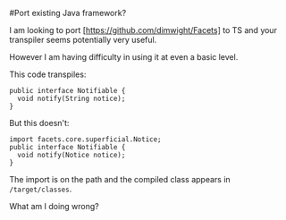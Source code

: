 #Port existing Java framework?

I am looking to port 
[https://github.com/dimwight/Facets] 
to TS and your transpiler seems potentially 
very useful. 

However I am having difficulty in using it at even
a basic level.

This code transpiles:
```
public interface Notifiable {
  void notify(String notice);
}
```
But this doesn't:
```
import facets.core.superficial.Notice;
public interface Notifiable {
  void notify(Notice notice);
}
``` 
The import is on the path and 
the compiled class appears in `` /target/classes ``.

What am I doing wrong?
